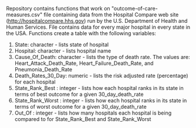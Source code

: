 Repository contains functions that work on "outcome-of-care-measures.csv" file containing data from the Hospital Compare web site (http://hospitalcompare.hhs.gov) run by the U.S. Department of Health and Human Services. File contains data for every major hospital in every state in the USA. Functions create a table with the following variables: 
1. State: character - lists state of hospital
2. Hospital: character - lists hospital name 
3. Cause_Of_Death: character - lists the type of death rate. The values are: Heart_Attack_Death_Rate, Heart_Failure_Death_Rate, and Pneumonia_Death_Rate 
4. Death_Rates_30_Day: numeric - lists the risk adjusted rate (percentage) for each hospital
5. State_Rank_Best   : integer - lists how each hospital ranks in its state in terms of best outcome for a given 30_day_death_rate
6. State_Rank_Worst  : integer - lists how each hospital ranks in its state in terms of worst outcome for a given 30_day_death_rate
7. Out_Of : integer - lists how many hospitals each hospital is being compared to for State_Rank_Best and State_Rank_Worst

